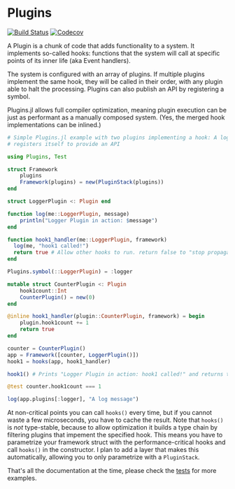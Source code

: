 # Plugins

[![Build Status](https://travis-ci.com/tisztamo/Plugins.jl.svg?branch=master)](https://travis-ci.com/tisztamo/Plugins.jl)
[![Codecov](https://codecov.io/gh/tisztamo/Plugins.jl/branch/master/graph/badge.svg)](https://codecov.io/gh/tisztamo/Plugins.jl)

A Plugin is a chunk of code that adds functionality to a system. It implements so-called hooks: functions that the system will call at specific points of its inner life (aka Event handlers). 

The system is configured with an array of plugins. If multiple plugins implement the same hook, they will be called in their order, with any plugin able to halt the processing. Plugins can also publish an API by registering a symbol.

Plugins.jl allows full compiler optimization, meaning plugin execution can be just as performant as a manually composed system. (Yes, the merged hook implementations can be inlined.)

```julia
# Simple Plugins.jl example with two plugins implementing a hook: A logger and a counter. The logger also
# registers itself to provide an API

using Plugins, Test

struct Framework
    plugins
    Framework(plugins) = new(PluginStack(plugins))
end

struct LoggerPlugin <: Plugin end

function log(me::LoggerPlugin, message)
    println("Logger Plugin in action: $message")
end

function hook1_handler(me::LoggerPlugin, framework)
  log(me, "hook1 called!")
  return true # Allow other hooks to run. return false to "stop propagation"
end

Plugins.symbol(::LoggerPlugin) = :logger

mutable struct CounterPlugin <: Plugin
    hook1count::Int
    CounterPlugin() = new(0)
end

@inline hook1_handler(plugin::CounterPlugin, framework) = begin
    plugin.hook1count += 1
    return true 
end

counter = CounterPlugin()
app = Framework([counter, LoggerPlugin()])
hook1 = hooks(app, hook1_handler)

hook1() # Prints "Logger Plugin in action: hook1 called!" and returns true

@test counter.hook1count === 1

log(app.plugins[:logger], "A log message")
```

At non-critical points you can call `hooks()` every time, but if you cannot waste a few microseconds, you have to cache the result. Note that `hooks()` is _not_ type-stable, because to allow optimization it builds a type chain by filtering plugins that impement the specified hook. This means you have to parametrize your framework struct with the performance-critical hooks and call `hooks()` in the constructor. I plan to add a layer that makes this automatically, allowing you to only parametrize with a `PluginStack`.

That's all the documentation at the time, please check the [tests](https://github.com/tisztamo/Plugins.jl/blob/master/test/runtests.jl) for more examples.

